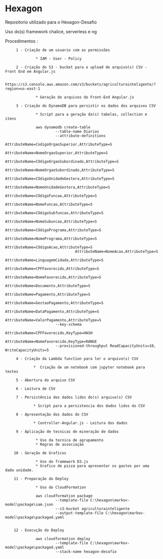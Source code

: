 # Hexagon

Repositorio utilizado para o Hexagon-Desafio 

Uso do(s) framework chalice, serverless e ng

Procedimentos :

         1 - Criação de um usuario com as permissões
         
                  * IAM - User - Policy
                  
         2 - Criação do S3 - bucket para o upload de arquivo(s) CSV - Front End em Angular.js
         
                  https://s3.console.aws.amazon.com/s3/buckets/agriculturainteligente/?region=us-east-1
         
                  * Geração do arquivos do Front-End Angular.js
         
         3 - Criação do DynamoDB para persistir os dados dos arquivos CSV
                  
                  * Script para a geração da(s) tabelas, collection e itens
                  
                  aws dynamodb create-table 
                           --table-name Diarias 		
                           --attribute-definitions 
                                    AttributeName=CodigoOrgaoSuperior,AttributeType=S	
                                    AttributeName=NomeOrgaoSuperior,AttributeType=S	
                                    AttributeName=COdigoOrgaoSubordinado,AttributeType=S	
                                    AttributeName=NomeOrgaoSubordinado,AttributeType=S	
                                    AttributeName=COdigoUnidadeGestora,AttributeType=S	
                                    AttributeName=NomeUnidadeGestora,AttributeType=S	
                                    AttributeName=COdigoFuncao,AttributeType=S	
                                    AttributeName=NomeFuncao,AttributeType=S	
                                    AttributeName=COdigoSubfuncao,AttributeType=S	
                                    AttributeName=NomeSubuncao,AttributeType=S	
                                    AttributeName=COdigoPrograma,AttributeType=S	
                                    AttributeName=NomePrograma,AttributeType=S	
                                    AttributeName=COdigoAcao,AttributeType=S	
                                    AttributeName=NomeAcao,AttributeType=S	
                                    AttributeName=LinguagemCidada,AttributeType=S	
                                    AttributeName=CPFFavorecido,AttributeType=S	
                                    AttributeName=NomeFavorecido,AttributeType=S	
                                    AttributeName=Documento,AttributeType=S 
                                    AttributeName=Pagamento,AttributeType=S	
                                    AttributeName=GestaoPagamento,AttributeType=S	
                                    AttributeName=DataPagamento,AttributeType=S	
                                    AttributeName=ValorPagamento,AttributeType=S
                           --key-schema 
                                    AttributeName=CPFFavorecido,KeyType=HASH 
                                    AttributeName=NomeFavorecido,KeyType=RANGE 
                           --provisioned-throughput ReadCapacityUnits=10, WriteCapacityUnits=5
         
         4 - Criação da Lambda function para ler o arquivo(s) CSV 
         
                 *  Criação de um notebook com jupyter notebook para testes
         
         5 - Abertura do arquivo CSV
         
         6 - Leitura de CSV
         
         7 - Persistência dos dados lidos do(s) arquivo(s) CSV 
         
                 * Script para a persistencia dos dados lidos do CSV
         
         8 - Apresentação dos dados do CSV
         
                 * Controller-Angular.js - Leitura dos dados 
         
         9 - Aplicação de tecnicas de mineração de dados
         
                  * Uso da tecnica de agrupamento 
                  * Regras de associação
               
        10 - Geração de Graficos
        
                  * Uso do framework D3.js
                  * Grafico de pizza para apresentar os gastos por uma dada unidade.
        
        11 - Preparação do Deploy
        
                  * Uso do CloudFormation
               
                  aws cloudformation package 
                           --template-file C:\hexagon\markov-model\package\sam.json 
                           --s3-bucket agriculturainteligente 
                           --output-template-file C:\hexagon\markov-model\package\packaged.yaml

        
        12 - Execução do Deploy
        
                  aws cloudformation deploy 
                           --template-file C:\hexagon\markov-model\package\packaged.yaml 
                           --stack-name hexagon-desafio
